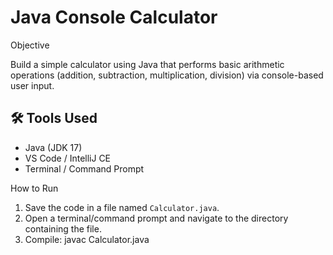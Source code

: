 # Java Console Calculator

Objective

Build a simple calculator using Java that performs basic arithmetic operations (addition, subtraction, multiplication, division) via console-based user input.



## 🛠️ Tools Used

- Java (JDK 17)
- VS Code / IntelliJ CE
- Terminal / Command Prompt


 How to Run

1. Save the code in a file named `Calculator.java`.
2. Open a terminal/command prompt and navigate to the directory containing the file.
3. Compile: javac Calculator.java
